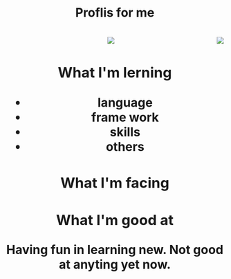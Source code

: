 <center> <h1> Proflis for me <h1> <center>

<img  src="https://img.shields.io/badge/-Learning%20Algorithms-brightgreen">  
  
<img align='right' src="http://mazassumnida.wtf/api/v2/generate_badge?boj=jcs000729">
  
### What I'm lerning
- language 
- frame work 
- skills
- others

  
### What I'm facing

  
### What I'm good at
Having fun in learning new.
Not good at anyting yet now.
  

